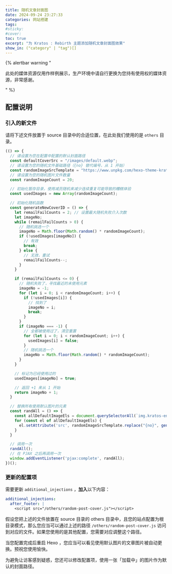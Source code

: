 ```yaml
---
title: 随机文章封面图
date: 2024-09-24 23:27:33
categories: 网站搭建
tags:
#sticky:
#cover:
toc: true
excerpt: "为 Kratos : Rebirth 主题添加随机文章封面图效果"
show_in: ("category" | "tag")[]
---
```


{% alertbar warning "

此处的媒体资源仅用作样例展示，生产环境中请自行更换为您持有使用权的媒体资源，非常感谢。

" %}

## 配置说明

### 引入的新文件

请将下述文件放置于 source 目录中的合适位置，在此处我们使用的是 `others` 目录。

```js random-post-cover.js
(() => {
  // 请设置为您在配置中配置的默认封面路径
  const defaultCoverSrc = "/images/default.webp";
  // 请设置为您的随机文件基础路径（{no} 替代编号，从 1 开始）
  const randomImageSrcTemplate = "https://www.unpkg.com/hexo-theme-kratos-rebirth@2.2.0/source/images/thumb/thumb_{no}.webp";
  // 请设置为您的随机图片文件数量
  const randomImageCount = 20;

  // 初始化暂存目录，使用减员随机来减少连续重复可能导致的糟糕体验
  const usedImages = new Array(randomImageCount);

  // 初始化随机函数
  const generateNewCoverID = () => {
    let remailFailCounts = 2; // 设置最大随机失败介入次数
    let imageNo;
    while (remailFailCounts > 0) {
      // 随机挑选一个
      imageNo = Math.floor(Math.random() * randomImageCount);
      if (!usedImages[imageNo]) {
        // 有效
        break;
      } else {
        // 无效，重试
        remailFailCounts--;
      }
    }

    if (remailFailCounts <= 0) {
      // 随机失败了，寻找最近的未使用元素
      imageNo = -1;
      for (let i = 0; i < randomImageCount; i++) {
        if (!usedImages[i]) {
          // 找到了
          imageNo = i;
          break;
        }
      }
      if (imageNo === -1) {
        // 全都被使用过了，清空重置
        for (let i = 0; i < randomImageCount; i++) {
          usedImages[i] = false;
        }
        // 随机挑选一个
        imageNo = Math.floor(Math.random() * randomImageCount);
      }
    }

    // 标记为已经使用过的
    usedImages[imageNo] = true;

    // 返回 +1 来从 1 开始
    return imageNo + 1;
  }

  // 替换所有使用默认图片的元素
  const randAll = () => {
    const allDefaultImageEls = document.querySelectorAll(`img.kratos-entry-thumb-img[src='${defaultCoverSrc}']`);
    for (const el of allDefaultImageEls) {
      el.setAttribute('src', randomImageSrcTemplate.replace("{no}", generateNewCoverID().toString()));
    }
  }

  // 调用一次
  randAll();
  // 在 PJAX 之后再调用一次
  window.addEventListener('pjax:complete', randAll);
})();
```

### 更新的配置项

需要更新 `additional_injections` ，**加入**以下内容：

```yml
additional_injections:
  after_footer: |
    <script src="/others/random-post-cover.js"></script>
```

假设您把上述的文件放置在 source 目录的 others 目录中，且您的站点配置为根目录模式，那么您应当可以通过上述的路径 `/others/random-post-cover.js` 访问到对应的文件。如果您使用的是其他配置，您需要对应调整这个路径。

当您配置完成后重启 Hexo ，您应当可以看见使用默认图片的文章图片被自动更换。预祝您使用愉快。

为避免让访客感到疑惑，您还可以修改配置项，使用一张「加载中」的图片作为默认的封面路径。